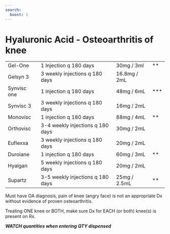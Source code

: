 ```yaml
---
search:
  boost: 1
---
```


# Hyaluronic Acid - Osteoarthritis of knee

|             |                                  |              |     |
|-------------|----------------------------------|--------------|-----|
| Gel-One     | 1 Injection q 180 days           | 30mg / 3ml   | **  |
| Gelsyn 3    | 3 weekly injections q 180 days   | 16.8mg / 2mL |     |
| Synvisc one | 1 injection q 180 days           | 48mg / 6mL   | *** |
| Synvisc 3   | 3 weekly injections q 180 days   | 16mg / 2mL   |     |
| Monovisc    | 1 injection q 180 days           | 88mg / 4mL   | **  |
| Orthovisc   | 3-4 weekly injections q 180 days | 30mg / 2mL   |     |
| Euflexxa    | 3 weekly injections q 180 days   | 20mg / 2mL   |     |
| Duroiane    | 1 injection q 180 days           | 60mg / 3mL   | **  |
| Hyalgan     | 5 weekly injections q 180 days   | 20mg / 2mL   |     |
| Supartz     | 3-5 weekly injections q 180 days | 25mg / 2.5mL | **  |

Must have OA diagnosis, pain of knee (angry face) is not an appropriate Dx without evidence of proven osteoarthritis.

Treating ONE knee or BOTH, make sure Dx for EACH (or both) knee(s) is present on Rx.

***WATCH quantities when entering QTY dispensed***
